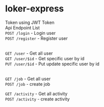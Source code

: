 # loker-express


Token using JWT Token<br>
Api Endpoint List<br>
`POST /login` - Login user<br>
`POST /register` - Register user<br><br>

`GET /user` - Get all user<br>
`GET /user/$id` - Get specific user by id<br>
`PUT /user/$id` - Put update specific user by id<br><br>

`GET /job` - Get all user<br>
`POST /job` - create job<br>

`GET /activity` - Get all activity<br>
`POST /activity` - create activity<br>

